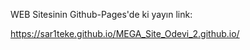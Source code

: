 WEB Sitesinin Github-Pages'de ki yayın link:

https://sar1teke.github.io/MEGA_Site_Odevi_2.github.io/
